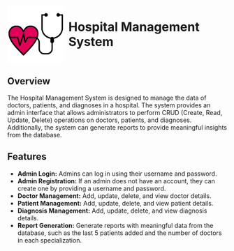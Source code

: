 <h1 style="display: flex; align-items: center;">
    <img src="Media/stethoscope.png" height="130px" style="margin-right: 10px;">Hospital Management System
</h1>


## Overview

The Hospital Management System is designed to manage the data of doctors, patients, and diagnoses in a hospital. The system provides an admin interface that allows administrators to perform CRUD (Create, Read, Update, Delete) operations on doctors, patients, and diagnoses. Additionally, the system can generate reports to provide meaningful insights from the database.

## Features

- **Admin Login:** Admins can log in using their username and password.
- **Admin Registration:** If an admin does not have an account, they can create one by providing a username and password.
- **Doctor Management:** Add, update, delete, and view doctor details.
- **Patient Management:** Add, update, delete, and view patient details.
- **Diagnosis Management:** Add, update, delete, and view diagnosis details.
- **Report Generation:** Generate reports with meaningful data from the database, such as the last 5 patients added and the number of doctors in each specialization.



